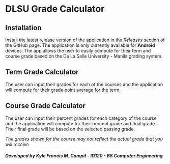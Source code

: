 # **DLSU Grade Calculator**
## **Installation**
Install the latest release version of the application in the *Releases* section of the GitHub page. The application is only currently available for **Android** devices. The app allows the user to easily compute for their term and course grade based on the De La Salle University - Manila grading system.


## **Term Grade Calculator**
The user can input their grades for each of the courses and the application will compute for their grade point average for the term.

## **Course Grade Calculator**
The user can input their percent grades for each category of the course and the application will compute for their percent grade and final grade. Their final grade will be based on the selected passing grade.

*The grades shown for the course may not reflect the actual grade that you will receive*

##### Developed by *Kyle Francis M. Campit* - *ID120* - *BS Computer Engineering*

 
